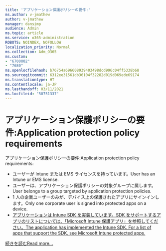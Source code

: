 ```yaml
---
title: 'アプリケーション保護ポリシーの要件:'
ms.author: v-jmathew
author: v-jmathew
manager: dansimp
audience: Admin
ms.topic: article
ms.service: o365-administration
ROBOTS: NOINDEX, NOFOLLOW
localization_priority: Normal
ms.collection: Adm_O365
ms.custom:
- "6700002"
- "7680"
ms.openlocfilehash: b76754a696608939403498dcd996c04ff5338b68
ms.sourcegitcommit: 6312ee31561db36104f32282d019d069ede69174
ms.translationtype: HT
ms.contentlocale: ja-JP
ms.lasthandoff: 03/11/2021
ms.locfileid: "50751337"
---
```

# <a name="application-protection-policy-requirements"></a><span data-ttu-id="65612-102">アプリケーション保護ポリシーの要件:</span><span class="sxs-lookup"><span data-stu-id="65612-102">Application protection policy requirements</span></span>

<span data-ttu-id="65612-103">アプリケーション保護ポリシーの要件:</span><span class="sxs-lookup"><span data-stu-id="65612-103">Application protection policy requirements:</span></span>

- <span data-ttu-id="65612-104">ユーザーが Intune または EMS ライセンスを持っています。</span><span class="sxs-lookup"><span data-stu-id="65612-104">User has an Intune or EMS license.</span></span>
- <span data-ttu-id="65612-105">ユーザーは、アプリケーション保護ポリシーの対象グループに属します。</span><span class="sxs-lookup"><span data-stu-id="65612-105">User belongs to a group targeted by application protection policies.</span></span>
- <span data-ttu-id="65612-106">1 人の企業ユーザーのみが、デバイス上の保護されたアプリにサインインします。</span><span class="sxs-lookup"><span data-stu-id="65612-106">Only one corporate user is signed into protected apps on a device.</span></span>
- [<span data-ttu-id="65612-107">アプリケーションは Intune SDK を実装しています。SDK をサポートするアプリのリストについては、「Microsoft Intune 保護アプリ」を参照してください。</span><span class="sxs-lookup"><span data-stu-id="65612-107">The application has implemented the Intune SDK. For a list of apps that support the SDK, see Microsoft Intune protected apps.</span></span>](https://docs.microsoft.com/mem/intune/apps/apps-supported-intune-apps)

[<span data-ttu-id="65612-108">続きを読む</span><span class="sxs-lookup"><span data-stu-id="65612-108">Read more...</span></span>](https://docs.microsoft.com/mem/intune/apps/app-protection-policy)
